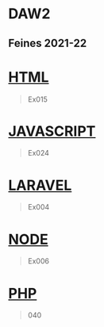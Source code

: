 # DAW2

## Feines 2021-22

# [HTML](https://github.com/paurigine/DAW2/tree/main/html)

> Ex015

# [JAVASCRIPT](https://github.com/paurigine/DAW2/tree/main/jscript)

> Ex024

# [LARAVEL](https://github.com/paurigine/DAW2/tree/main/laravel)

> Ex004

# [NODE](https://github.com/paurigine/DAW2/tree/main/node)

> Ex006

# [PHP](https://github.com/paurigine/DAW2/tree/main/php)

> 040

